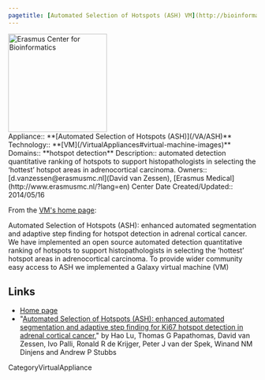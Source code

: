```yaml
---
pagetitle: [Automated Selection of Hotspots (ASH) VM](http://bioinformatics.erasmusmc.nl/wiki/index.php/Automated_Selection_of_Hotspots)
---
```

<div class='center'>
<a href='http://bioinformatics.erasmusmc.nl/wiki/index.php/Automated_Selection_of_Hotspots'><img src='/Images/Logos/ERasmusBioinformatics.jpg' alt='Erasmus Center for Bioinformatics' height="200" /></a>
</div>





<div class='dictbox'>
 Appliance:: **[Automated Selection of Hotspots (ASH)](/VA/ASH)**
 Technology:: **[VM](/VirtualAppliances#virtual-machine-images)**
 Domains:: **hotspot detection** 
 Description:: automated detection quantitative ranking of hotspots to support histopathologists in selecting the ‘hottest’ hotspot areas in adrenocortical carcinoma.
 Owners:: [d.vanzessen@erasmusmc.nl](David van Zessen), [Erasmus Medical](http://www.erasmusmc.nl/?lang=en) Center
 Date Created/Updated:: 2014/05/16
</div>

From the [VM's home page](http://bioinformatics.erasmusmc.nl/wiki/index.php/Automated_Selection_of_Hotspots):

 Automated Selection of Hotspots (ASH): enhanced automated segmentation and adaptive step finding for hotspot detection in adrenal cortical cancer. We have implemented an open source automated detection quantitative ranking of hotspots to support histopathologists in selecting the ‘hottest’ hotspot areas in adrenocortical carcinoma. To provide wider community easy access to ASH we implemented a Galaxy virtual machine (VM)

## Links

* [Home page](http://bioinformatics.erasmusmc.nl/wiki/index.php/Automated_Selection_of_Hotspots)
* "[Automated Selection of Hotspots (ASH): enhanced automated segmentation and adaptive step finding for Ki67 hotspot detection in adrenal cortical cancer](http://www.diagnosticpathology.org/content/9/1/216/abstract)," by Hao Lu, Thomas G Papathomas, David van Zessen, Ivo Palli, Ronald R de Krijger, Peter J van der Spek, Winand NM Dinjens and Andrew P Stubbs

CategoryVirtualAppliance
